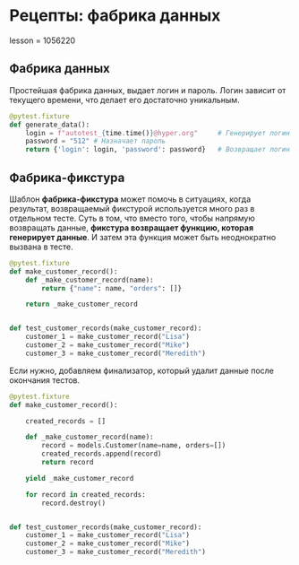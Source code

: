 # Рецепты: фабрика данных

lesson = 1056220

## Фабрика данных

Простейшая фабрика данных, выдает логин и пароль. Логин зависит от текущего времени, что делает его достаточно уникальным.

```python
@pytest.fixture
def generate_data():
    login = f"autotest_{time.time()}@hyper.org"     # Генерирует логин
    password = "512" # Назначает пароль
    return {'login': login, 'password': password}   # Возвращает логин и пароль в виде словаря
```

## Фабрика-фикстура

Шаблон **фабрика-фикстура** может помочь в ситуациях, когда результат, возвращаемый фикстурой используется много раз в отдельном тесте. Суть в том, что вместо того, чтобы напрямую возвращать данные, **фикстура возвращает функцию, которая генерирует данные**. И затем эта функция может быть неоднократно вызвана в тесте.

```python
@pytest.fixture
def make_customer_record():
    def _make_customer_record(name):
        return {"name": name, "orders": []}

    return _make_customer_record


def test_customer_records(make_customer_record):
    customer_1 = make_customer_record("Lisa")
    customer_2 = make_customer_record("Mike")
    customer_3 = make_customer_record("Meredith")
```
Если нужно, добавляем финализатор, который удалит данные после окончания тестов.

```python
@pytest.fixture
def make_customer_record():

    created_records = []

    def _make_customer_record(name):
        record = models.Customer(name=name, orders=[])
        created_records.append(record)
        return record

    yield _make_customer_record

    for record in created_records:
        record.destroy()


def test_customer_records(make_customer_record):
    customer_1 = make_customer_record("Lisa")
    customer_2 = make_customer_record("Mike")
    customer_3 = make_customer_record("Meredith")
```